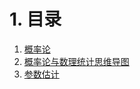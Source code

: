 # 1. 目录

1. [概率论](/02_GPT/04_PTMS/4-001.md)
2. [概率论与数理统计思维导图](/02_GPT/04_PTMS/4-002.md)
3. [参数估计](/02_GPT/04_PTMS/4-003.md)
